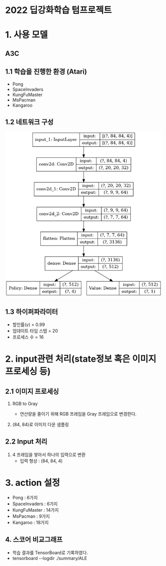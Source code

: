 # 2022 딥강화학습 텀프로젝트

# 1. 사용 모델

## A3C

## 1.1 학습을 진행한 환경 (Atari)

- Pong
- SpaceInvaders
- KungFuMaster
- MsPacman
- Kangaroo

## 1.2 네트워크 구성

![model.png](./model.png)

## 1.3 하이퍼파라미터

- 할인률($\gamma$) = 0.99
- 업데이트 타임 스텝 = 20
- 프로세스 수 = 16

# 2. input관련 처리(state정보 혹은 이미지 프로세싱 등) 

## 2.1 이미지 프로세싱

1. RGB to Gray 
    - 연산량을 줄이기 위해 RGB 프레임을 Gray 프레임으로 변경한다.


2. (84, 84)로 이미지 다운 샘플링

## 2.2 Input 처리

1. 4 프레임을 쌓아서 하나의 입력으로 변환
    - 입력 형상 : (84, 84, 4)

# 3. action 설정

- Pong : 6가지
- SpaceInvaders : 6가지
- KungFuMaster : 14가지
- MsPacman : 9가지
- Kangaroo : 18가지

## 4. 스코어 비교그래프

- 학습 결과를 TensorBoard로 기록하였다.
- tensorboard --logdir ./summary/ALE 
